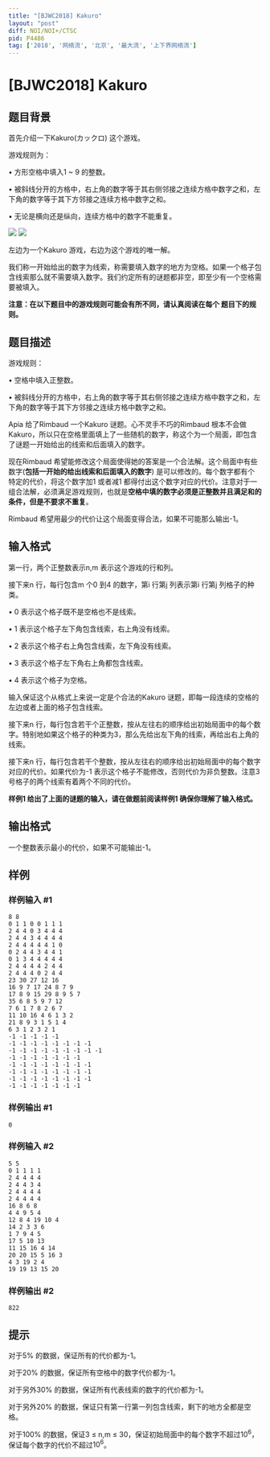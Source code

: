 ```yaml
---
title: "[BJWC2018] Kakuro"
layout: "post"
diff: NOI/NOI+/CTSC
pid: P4486
tag: ['2018', '网络流', '北京', '最大流', '上下界网络流']
---
```

# [BJWC2018] Kakuro
## 题目背景

首先介绍一下Kakuro(カックロ) 这个游戏。

游戏规则为：

• 方形空格中填入1 ~ 9 的整数。

• 被斜线分开的方格中，右上角的数字等于其右侧邻接之连续方格中数字之和，左下角的数字等于其下方邻接之连续方格中数字之和。

• 无论是横向还是纵向，连续方格中的数字不能重复。

![](https://cdn.luogu.com.cn/upload/pic/17946.png)
![](https://cdn.luogu.com.cn/upload/pic/17947.png)

左边为一个Kakuro 游戏，右边为这个游戏的唯一解。

我们称一开始给出的数字为线索，称需要填入数字的地方为空格。如果一个格子包含线索那么就不需要填入数字。我们约定所有的谜题都非空，即至少有一个空格需要被填入。

**注意：在以下题目中的游戏规则可能会有所不同，请认真阅读在每个
题目下的规则。**
## 题目描述

游戏规则：

• 空格中填入正整数。

• 被斜线分开的方格中，右上角的数字等于其右侧邻接之连续方格中数字之和，左下角的数字等于其下方邻接之连续方格中数字之和。

Apia 给了Rimbaud 一个Kakuro 谜题。心不灵手不巧的Rimbaud 根本不会做Kakuro，所以只在空格里面填上了一些随机的数字，称这个为一个局面，即包含了谜题一开始给出的线索和后面填入的数字。

现在Rimbaud 希望能修改这个局面使得她的答案是一个合法解。这个局面中有些数字(**包括一开始的给出线索和后面填入的数字**) 是可以修改的。每个数字都有个特定的代价，将这个数字加1 或者减1 都得付出这个数字对应的代价。注意对于一组合法解，必须满足游戏规则，也就是**空格中填的数字必须是正整数并且满足和的条件，但是不要求不重复**。

Rimbaud 希望用最少的代价让这个局面变得合法，如果不可能那么输出-1。
## 输入格式

第一行，两个正整数表示n,m 表示这个游戏的行和列。

接下来n 行，每行包含m 个0 到4 的数字，第i 行第j 列表示第i 行第j 列格子的种类。

• 0 表示这个格子既不是空格也不是线索。

• 1 表示这个格子左下角包含线索，右上角没有线索。

• 2 表示这个格子右上角包含线索，左下角没有线索。

• 3 表示这个格子左下角右上角都包含线索。

• 4 表示这个格子为空格。

输入保证这个从格式上来说一定是个合法的Kakuro 谜题，即每一段连续的空格的左边或者上面的格子包含线索。

接下来n 行，每行包含若干个正整数，按从左往右的顺序给出初始局面中的每个数字。特别地如果这个格子的种类为3，那么先给出左下角的线索，再给出右上角的线索。

接下来n 行，每行包含若干个整数，按从左往右的顺序给出初始局面中的每个数字对应的代价。如果代价为-1 表示这个格子不能修改，否则代价为非负整数。注意3 号格子的两个线索有着两个不同的代价。

**样例1 给出了上面的谜题的输入，请在做题前阅读样例1 确保你理解了输入格式。**
## 输出格式

一个整数表示最小的代价，如果不可能输出-1。
## 样例

### 样例输入 #1
```
8 8
0 1 1 0 0 1 1 1
2 4 4 0 3 4 4 4
2 4 4 3 4 4 4 4
2 4 4 4 4 4 1 0
0 2 4 4 3 4 4 1
0 1 3 4 4 4 4 4
2 4 4 4 4 2 4 4
2 4 4 4 0 2 4 4
23 30 27 12 16
16 9 7 17 24 8 7 9
17 8 9 15 29 8 9 5 7
35 6 8 5 9 7 12
7 6 1 7 8 2 6 7
11 10 16 4 6 1 3 2
21 8 9 3 1 5 1 4
6 3 1 2 3 2 1
-1 -1 -1 -1 -1
-1 -1 -1 -1 -1 -1 -1 -1
-1 -1 -1 -1 -1 -1 -1 -1 -1
-1 -1 -1 -1 -1 -1 -1
-1 -1 -1 -1 -1 -1 -1 -1
-1 -1 -1 -1 -1 -1 -1 -1
-1 -1 -1 -1 -1 -1 -1 -1
-1 -1 -1 -1 -1 -1 -1
```
### 样例输出 #1
```
0
```
### 样例输入 #2
```
5 5
0 1 1 1 1
2 4 4 4 4
2 4 4 3 4
2 4 4 4 4
2 4 4 4 4
16 8 6 8
4 4 9 5 4
12 8 4 19 10 4
14 2 3 3 6
1 7 9 4 5
17 5 10 13
11 15 16 4 14
20 20 15 5 16 3
4 3 19 2 4
19 19 13 15 20
```
### 样例输出 #2
```
822
```
## 提示

对于5% 的数据，保证所有的代价都为-1。

对于20% 的数据，保证所有空格中的数字代价都为-1。

对于另外30% 的数据，保证所有代表线索的数字的代价都为-1。

对于另外20% 的数据，保证只有第一行第一列包含线索，剩下的地方全都是空格。

对于100% 的数据，保证3 ≤ n,m ≤ 30，保证初始局面中的每个数字不超过$10^6$，保证每个数字的代价不超过$10^6$。
